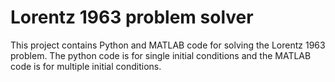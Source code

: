 # Lorentz 1963 problem solver
This project contains Python and MATLAB code for solving the Lorentz 1963 problem.
The python code is for single initial conditions and the MATLAB code is for multiple initial conditions.
